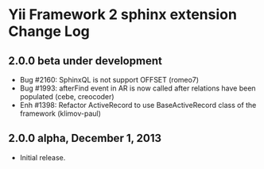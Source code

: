 Yii Framework 2 sphinx extension Change Log
===========================================

2.0.0 beta under development
----------------------------

- Bug #2160: SphinxQL is not support OFFSET (romeo7)
- Bug #1993: afterFind event in AR is now called after relations have been populated (cebe, creocoder)
- Enh #1398: Refactor ActiveRecord to use BaseActiveRecord class of the framework (klimov-paul)

2.0.0 alpha, December 1, 2013
-----------------------------

- Initial release.
